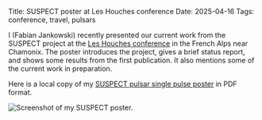 Title: SUSPECT poster at Les Houches conference
Date: 2025-04-16
Tags: conference, travel, pulsars

I (Fabian Jankowski) recently presented our current work from the SUSPECT project at the [Les Houches conference](https://r-magnetosphere.sciencesconf.org/?lang=en) in the French Alps near Chamonix. The poster introduces the project, gives a brief status report, and shows some results from the first publication. It also mentions some of the current work in preparation.

Here is a local copy of my [SUSPECT pulsar single pulse poster]({static}/images/2025-04-16_Les_Houches_conference/Jankowski_SUSPECT_poster_Les_Houches.pdf) in PDF format.

![Screenshot of my SUSPECT poster.]({static}/images/2025-04-16_Les_Houches_conference/SUSPECT_poster.jpg)

